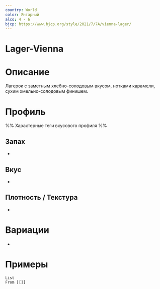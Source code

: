 ```yaml
---
country: World
color: Янтарный
alco: 4 - 6
bjcp: https://www.bjcp.org/style/2021/7/7A/vienna-lager/
---
```

# Lager-Vienna

# Описание 

Лагерок с заметным хлебно-солодовым вкусом, нотками карамели, сухим хмельно-солодовым финишем.

# Профиль

%% Характерные теги вкусового профиля  %%

## Запах

- 

## Вкус

-  

## Плотность / Текстура 

- 


# Вариации

- 

# Примеры

```dataview
List 
From [[]]
```

